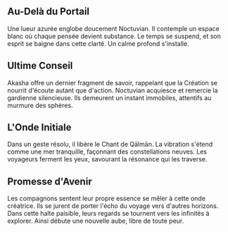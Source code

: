 ## Au-Delà du Portail
Une lueur azurée englobe doucement Noctuvian.
Il contemple un espace blanc où chaque pensée devient substance.
Le temps se suspend, et son esprit se baigne dans cette clarté. Un calme profond s'installe.

## Ultime Conseil
Akasha offre un dernier fragment de savoir, rappelant que la Création se nourrit d'écoute autant que d'action.
Noctuvian acquiesce et remercie la gardienne silencieuse.
Ils demeurent un instant immobiles, attentifs au murmure des sphères.

## L'Onde Initiale
Dans un geste résolu, il libère le Chant de Qālmān.
La vibration s'étend comme une mer tranquille, façonnant des constellations neuves.
Les voyageurs ferment les yeux, savourant la résonance qui les traverse.

## Promesse d'Avenir
Les compagnons sentent leur propre essence se mêler à cette onde créatrice.
Ils se jurent de porter l'écho du voyage vers d'autres horizons.
Dans cette halte paisible, leurs regards se tournent vers les infinités à explorer.
Ainsi débute une nouvelle aube, libre de toute peur.

